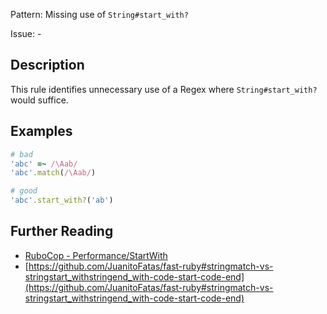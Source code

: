 Pattern: Missing use of `String#start_with?`

Issue: -

## Description

This rule identifies unnecessary use of a Regex where `String#start_with?` would suffice.

## Examples

```ruby
# bad
'abc' =~ /\Aab/
'abc'.match(/\Aab/)

# good
'abc'.start_with?('ab')
```

## Further Reading

* [RuboCop - Performance/StartWith](https://docs.rubocop.org/rubocop-performance/cops_performance.html#performancestartwith)
* [https://github.com/JuanitoFatas/fast-ruby#stringmatch-vs-stringstart_withstringend_with-code-start-code-end](https://github.com/JuanitoFatas/fast-ruby#stringmatch-vs-stringstart_withstringend_with-code-start-code-end)
